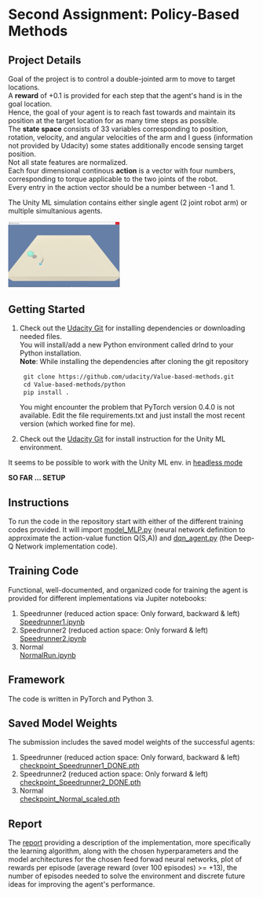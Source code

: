 # Second Assignment: Policy-Based Methods

## Project Details
Goal of the project is to control a double-jointed arm to move to target locations. <br>
A **reward** of +0.1 is provided for each step that the agent's hand is in the goal location. <br>
Hence, the goal of your agent is to reach fast towards and maintain its position at the target location for as many time steps as possible. <br>
The **state space** consists of 33 variables corresponding to position, rotation, velocity, and angular velocities of the arm and I guess (information not provided by Udacity) some states additionally encode sensing target position. <br>
Not all state features are normalized. <br>
Each four dimensional continous **action** is a vector with four numbers, corresponding to torque applicable to the two joints of the robot. <br>
Every entry in the action vector should be a number between -1 and 1.

The Unity ML simulation contains either single agent (2 joint robot arm) or multiple simultanious agents.<br>
<!-- <img src="./images/Env.jpg width="20%">  -->                                     
<!--  ![Environment Screen Shot](./images/Env.jpg) -->
<img src="./images/Env.jpg" width="45%"> 


## Getting Started
1) Check out the [Udacity Git](https://github.com/udacity/Value-based-methods) for installing dependencies or downloading needed files.<br>
You will install/add a new Python environment called drlnd to your Python installation. <br>
    **Note**: While installing the dependencies after cloning the git repository

        git clone https://github.com/udacity/Value-based-methods.git
        cd Value-based-methods/python
        pip install .

    You might encounter the problem that PyTorch version 0.4.0 is not available. Edit the file requirements.txt and just install the most recent version (which worked fine for me). 

2) Check out the [Udacity Git](https://github.com/udacity/deep-reinforcement-learning/tree/master/p2_continuous-control#getting-started) for install instruction for the Unity ML environment.<br>


It seems to be possible to work with the Unity ML env. in [headless mode](https://github.com/Unity-Technologies/ml-agents/blob/main/docs/Learning-Environment-Executable.md#training-on-headless-server)


**SO FAR ... SETUP**


## Instructions
To run the code in the repository start with either of the different training codes provided. It will import [model_MLP.py](model_MLP.py) (neural network definition to approximate the action-value function Q(S,A)) and [dqn_agent.py](dqn_agent.py) (the Deep-Q Network implementation code).

## Training Code 
Functional, well-documented, and organized code for training the agent is provided for different implementations via Jupiter notebooks:
1. Speedrunner (reduced action space: Only forward, backward & left) <br> [Speedrunner1.ipynb](Speedrunner.ipynb)
2. Speedrunner2 (reduced action space: Only forward & left) <br> [Speedrunner2.ipynb](Speedrunner2.ipynb)
3. Normal <br> [NormalRun.ipynb](NormalRun.ipynb)

## Framework
The code is written in PyTorch and Python 3.

## Saved Model Weights
The submission includes the saved model weights of the successful agents:
1. Speedrunner (reduced action space: Only forward, backward & left) <br> [checkpoint_Speedrunner1_DONE.pth](checkpoint_Speedrunner1_DONE.pth)
2. Speedrunner2 (reduced action space: Only forward & left) <br> [checkpoint_Speedrunner2_DONE.pth](checkpoint_Speedrunner2_DONE.pth)
3. Normal <br> [checkpoint_Normal_scaled.pth](checkpoint_Normal_scaled.pth)

## Report
The [report](Report.md) providing a description of the implementation, more specifically the learning algorithm, along with the chosen hyperparameters and the model architectures 
for the chosen feed forwad neural networks, plot of rewards per episode (average reward (over 100 episodes) >= +13), the number of episodes needed to solve the environment and 
discrete future ideas for improving the agent's performance.
